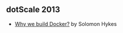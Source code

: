 ## dotScale 2013

* [Why we build Docker?](https://www.youtube.com/watch?v=3N3n9FzebAA&t=4s) by Solomon Hykes
